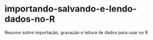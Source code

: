 # importando-salvando-e-lendo-dados-no-R
Resumo sobre importação, gravação e leitura de dados para usar no R
